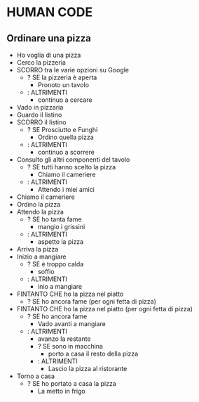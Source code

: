 # HUMAN CODE

## Ordinare una pizza

<!-- Dopo una lunga giornata passata al pc, ho proprio voglia di concedermi una bella pizza succulenta! Sì, ma quale? Fammi dare un occhio al listino… Va beh, è inutile, tanto alla fine ordino sempre la stessa: una classica prosciutto e funghi. La pizza arriva ancora fumante, chissà se riuscirò a mangiarla tutta!
Di sicuro se ne avanzo una fetta devo ricordarmi di metterla in frigo, non come l’ultima volta!  -->

- Ho voglia di una pizza
- Cerco la pizzeria
- SCORRO tra le varie opzioni su Google
    - ? SE la pizzeria è aperta
        - Pronoto un tavolo
    - : ALTRIMENTI
        - continuo a cercare
- Vado in pizzaria
- Guardo il listino
- SCORRO il listino
    - ? SE Prosciutto e Funghi
        - Ordino quella pizza
    - : ALTRIMENTI
        - continuo a scorrere
- Consulto gli altri componenti del tavolo
    - ? SE tutti hanno scelto la pizza
        - Chiamo il cameriere
    - : ALTRIMENTI
        - Attendo i miei amici
- Chiamo il cameriere
- Ordino la pizza
- Attendo la pizza
    - ? SE ho tanta fame
        - mangio i grissini
    - : ALTRIMENTI
        - aspetto la pizza
- Arriva la pizza
- Inizio a mangiare
    - ? SE è troppo calda
        - soffio
    - : ALTRIMENTI
        - inio a mangiare
- FINTANTO CHE ho la pizza nel piatto
    - ? SE ho ancora fame (per ogni fetta di pizza)
- FINTANTO CHE ho la pizza nel piatto (per ogni fetta di pizza)
    - ? SE ho ancora fame 
        - Vado avanti a mangiare
    - : ALTRIMENTI
        - avanzo la restante
        - ? SE sono in macchina
            - porto a casa il resto della pizza
        - : ALTRIMENTI
            - Lascio la pizza al ristorante
- Torno a casa
    - ? SE ho portato a casa la pizza
        - La metto in frigo